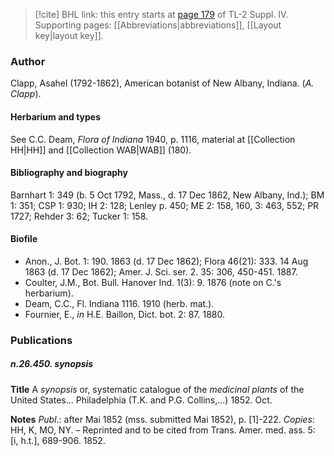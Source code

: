 > [!cite] BHL link: this entry starts at [page 179](https://www.biodiversitylibrary.org/item/103860#page/189/mode/1up) of TL-2 Suppl. IV.
> Supporting pages: [[Abbreviations|abbreviations]], [[Layout key|layout key]].

### Author

Clapp, Asahel (1792-1862), American botanist of New Albany, Indiana. (*A. Clapp*).

#### Herbarium and types

See C.C. Deam, *Flora of Indiana* 1940, p. 1116, material at [[Collection HH|HH]] and [[Collection WAB|WAB]] (180).

#### Bibliography and biography

Barnhart 1: 349 (b. 5 Oct 1792, Mass., d. 17 Dec 1862, New Albany, Ind.); BM 1: 351; CSP 1: 930; IH 2: 128; Lenley p. 450; ME 2: 158, 160, 3: 463, 552; PR 1727; Rehder 3: 62; Tucker 1: 158.

#### Biofile

- Anon., J. Bot. 1: 190. 1863 (d. 17 Dec 1862); Flora 46(21): 333. 14 Aug 1863 (d. 17 Dec 1862); Amer. J. Sci. ser. 2. 35: 306, 450-451. 1887.
- Coulter, J.M., Bot. Bull. Hanover Ind. 1(3): 9. 1876 (note on C.'s herbarium).
- Deam, C.C., Fl. Indiana 1116. 1910 (herb. mat.).
- Fournier, E., *in* H.E. Baillon, Dict. bot. 2: 87. 1880.

### Publications

##### n.26.450. synopsis

**Title**
A *synopsis* or, systematic catalogue of the *medicinal plants* of the United States... Philadelphia (T.K. and P.G. Collins,...) 1852. Oct.

**Notes**
*Publ*.: after Mai 1852 (mss. submitted Mai 1852), p. \[1\]-222. *Copies*: HH, K, MO, NY. – Reprinted and to be cited from Trans. Amer. med. ass. 5: \[i, h.t.\], 689-906. 1852.

